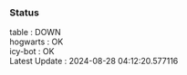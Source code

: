 ### Status


table : DOWN  
hogwarts : OK  
icy-bot : OK  
Latest Update : 2024-08-28 04:12:20.577116
